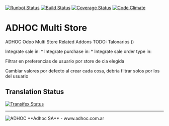 [![Runbot Status](http://runbot.adhoc.com.ar/runbot/badge/flat/28/13.0.svg)](http://runbot.adhoc.com.ar/runbot/repo/github-com-ingadhoc-multi-store-28)
[![Build Status](https://travis-ci.org/ingadhoc/multi-store.svg?branch=13.0)](https://travis-ci.org/ingadhoc/multi-store)
[![Coverage Status](https://coveralls.io/repos/ingadhoc/multi-store/badge.png?branch=13.0)](https://coveralls.io/r/ingadhoc/multi-store?branch=13.0)
[![Code Climate](https://codeclimate.com/github/ingadhoc/multi-store/badges/gpa.svg)](https://codeclimate.com/github/ingadhoc/multi-store)

# ADHOC Multi Store

ADHOC Odoo Multi Store Related Addons
TODO:
Talonarios ()


Integrate sale in:
* 
Integrate purchase in:
* 
Integrate sale order type in:

Filtrar en preferencias de usuario por store de cia elegida

Cambiar valores por defecto al crear cada cosa, debría filtrar solos por los del usuario


[//]: # (addons)
[//]: # (end addons)

Translation Status
------------------
[![Transifex Status](https://www.transifex.com/projects/p/ingadhoc-multi-store-13-0/chart/image_png)](https://www.transifex.com/projects/p/ingadhoc-multi-store-13-0)

----

<img alt="ADHOC" src="http://fotos.subefotos.com/83fed853c1e15a8023b86b2b22d6145bo.png" />
**Adhoc SA** - www.adhoc.com.ar
